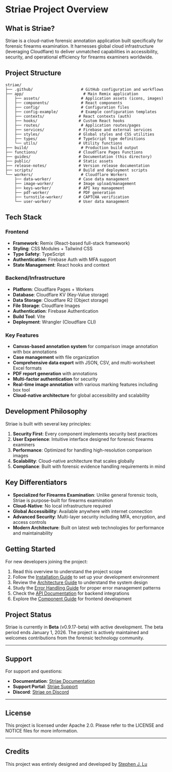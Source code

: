 # Striae Project Overview

## What is Striae?

Striae is a cloud-native forensic annotation application built specifically for forensic firearms examination. It harnesses global cloud infrastructure (leveraging Cloudflare) to deliver unmatched capabilities in accessibility, security, and operational efficiency for firearms examiners worldwide.

## Project Structure

```
striae/
├── .github/                     # GitHub configuration and workflows
├── app/                          # Main Remix application
│   ├── assets/                  # Application assets (icons, images)
│   ├── components/              # React components
│   ├── config/                  # Configuration files
│   ├── config-example/          # Example configuration templates
│   ├── contexts/               # React contexts (auth)
│   ├── hooks/                  # Custom React hooks
│   ├── routes/                  # Application routes/pages
│   ├── services/               # Firebase and external services
│   ├── styles/                 # Global styles and CSS utilities
│   ├── types/                  # TypeScript type definitions
│   └── utils/                  # Utility functions
├── build/                       # Production build output
├── functions/                  # Cloudflare Pages Functions
├── guides/                     # Documentation (this directory)
├── public/                     # Static assets
├── release-notes/              # Version release documentation
├── scripts/                    # Build and deployment scripts
└── workers/                     # Cloudflare Workers
    ├── data-worker/            # Case data management
    ├── image-worker/           # Image upload/management
    ├── keys-worker/            # API key management
    ├── pdf-worker/             # PDF generation
    ├── turnstile-worker/       # CAPTCHA verification
    └── user-worker/            # User data management
```

## Tech Stack

### Frontend

- **Framework**: Remix (React-based full-stack framework)
- **Styling**: CSS Modules + Tailwind CSS
- **Type Safety**: TypeScript
- **Authentication**: Firebase Auth with MFA support
- **State Management**: React hooks and context

### Backend/Infrastructure

- **Platform**: Cloudflare Pages + Workers
- **Database**: Cloudflare KV (Key-Value storage)
- **Data Storage**: Cloudflare R2 (Object storage)
- **File Storage**: Cloudflare Images
- **Authentication**: Firebase Authentication
- **Build Tool**: Vite
- **Deployment**: Wrangler (Cloudflare CLI)

### Key Features

- **Canvas-based annotation system** for comparison image annotation with box annotations
- **Case management** with file organization
- **Comprehensive data export** with JSON, CSV, and multi-worksheet Excel formats
- **PDF report generation** with annotations
- **Multi-factor authentication** for security
- **Real-time image annotation** with various marking features including box tool
- **Cloud-native architecture** for global accessibility and scalability

## Development Philosophy

Striae is built with several key principles:

1. **Security First**: Every component implements security best practices
2. **User Experience**: Intuitive interface designed for forensic firearms examiners
3. **Performance**: Optimized for handling high-resolution comparison images
4. **Scalability**: Cloud-native architecture that scales globally
5. **Compliance**: Built with forensic evidence handling requirements in mind

## Key Differentiators

- **Specialized for Firearms Examination**: Unlike general forensic tools, Striae is purpose-built for firearms examination
- **Cloud-Native**: No local infrastructure required
- **Global Accessibility**: Available anywhere with internet connection
- **Advanced Security**: Multi-layer security including MFA, encryption, and access controls
- **Modern Architecture**: Built on latest web technologies for performance and maintainability

## Getting Started

For new developers joining the project:

1. Read this overview to understand the project scope
2. Follow the [Installation Guide](https://developers.striae.org/striae-dev/get-started/installation-guide) to set up your development environment
3. Review the [Architecture Guide](https://developers.striae.org/striae-dev/get-started/project-overview/striae-architecture) to understand the system design
4. Study the [Error Handling Guide](https://developers.striae.org/striae-dev/guides/error-handling) for proper error management patterns
5. Check the [API Documentation](https://developers.striae.org/striae-dev/guides/api-reference) for backend integrations
6. Explore the [Component Guide](https://developers.striae.org/striae-dev/guides/components) for frontend development

## Project Status

Striae is currently in **Beta** (v0.9.17-beta) with active development. The beta period ends January 1, 2026. The project is actively maintained and welcomes contributions from the forensic technology community.

---

## Support

For support and questions:

- **Documentation**: [Striae Documentation](https://developers.striae.org/striae-dev/get-started/document-index)
- **Support Portal**: [Striae Support](https://www.striae.org/support)
- **Discord**: [Striae on Discord](https://discord.gg/ESUPhTPwHx)

---

## License

This project is licensed under Apache 2.0. Please refer to the LICENSE and NOTICE files for more information.

---

## Credits

This project was entirely designed and developed by [Stephen J. Lu](https://www.stephenjlu.com)
